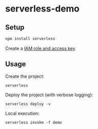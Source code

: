 # serverless-demo

## Setup

```bash
npm install serverless
```

Create a [IAM role and access key](https://www.serverless.com/framework/docs/providers/aws/guide/credentials/).

## Usage

Create the project:

```
serverless
```

Deploy the project (with verbose logging):

```
serverless deploy -v
```

Local execution:

```
serverless invoke -f demo
```
